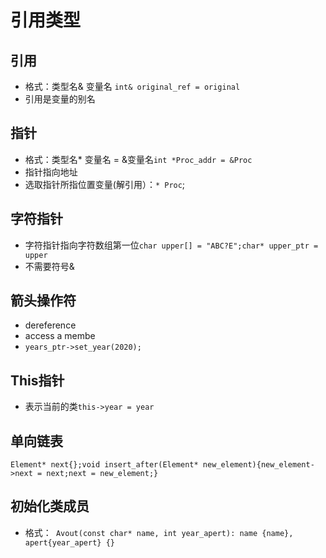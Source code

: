 #  引用类型
## 引用
- 格式：类型名& 变量名 `int& original_ref = original`
- 引用是变量的别名
## 指针
- 格式：类型名* 变量名  = &变量名`int *Proc_addr = &Proc`
- 指针指向地址
- 选取指针所指位置变量(解引用）：`* Proc`;
## 字符指针
- 字符指针指向字符数组第一位`char upper[] = "ABC?E";char* upper_ptr = upper`
- 不需要符号&
## 箭头操作符
- dereference 
- access a membe
- `years_ptr->set_year(2020);`
## This指针
- 表示当前的类`this->year = year`
## 单向链表
`Element* next{};void insert_after(Element* new_element){new_element->next = next;next = new_element;}`
## 初始化类成员
- 格式：` Avout(const char* name, int year_apert): name {name}, apert{year_apert} {}`
